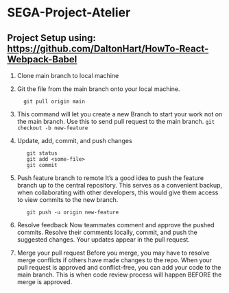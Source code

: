 # SEGA-Project-Atelier
## Project Setup using: https://github.com/DaltonHart/HowTo-React-Webpack-Babel


1. Clone main branch to local machine
2. Git the file from the main branch onto your local machine. 

         git pull origin main
        
    
3. This command will let you create a new Branch to start your work not on the main branch. Use this to send pull request to the main branch. 
    `
    git checkout -b new-feature
    `
4. Update, add, commit, and push changes

          git status
          git add <some-file>
          git commit
       
    
5. Push feature branch to remote
It’s a good idea to push the feature branch up to the central repository. This serves as a convenient backup, when collaborating with other developers, this would give them access to view commits to the new branch.

          git push -u origin new-feature
    
6. Resolve feedback
Now teammates comment and approve the pushed commits. Resolve their comments locally, commit, and push the suggested changes. Your updates appear in the pull request.
    
7. Merge your pull request
Before you merge, you may have to resolve merge conflicts if others have made changes to the repo. When your pull request is approved and conflict-free, you can add your code to the main branch. This is when code review process will happen BEFORE the merge is approved. 




